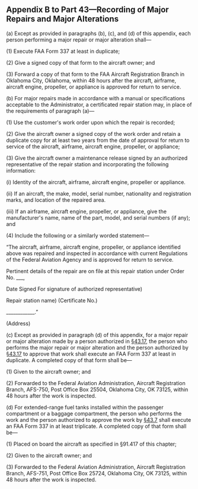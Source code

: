 ## Appendix B to Part 43—Recording of Major Repairs and Major Alterations

(a) Except as provided in paragraphs (b), (c), and (d) of this appendix, each person performing a major repair or major alteration shall—

(1) Execute FAA Form 337 at least in duplicate;

(2) Give a signed copy of that form to the aircraft owner; and

(3) Forward a copy of that form to the FAA Aircraft Registration Branch in Oklahoma City, Oklahoma, within 48 hours after the aircraft, airframe, aircraft engine, propeller, or appliance is approved for return to service.

(b) For major repairs made in accordance with a manual or specifications acceptable to the Administrator, a certificated repair station may, in place of the requirements of paragraph (a)—

(1) Use the customer's work order upon which the repair is recorded;

(2) Give the aircraft owner a signed copy of the work order and retain a duplicate copy for at least two years from the date of approval for return to service of the aircraft, airframe, aircraft engine, propeller, or appliance;

(3) Give the aircraft owner a maintenance release signed by an authorized representative of the repair station and incorporating the following information:

(i) Identity of the aircraft, airframe, aircraft engine, propeller or appliance.

(ii) If an aircraft, the make, model, serial number, nationality and registration marks, and location of the repaired area.

(iii) If an airframe, aircraft engine, propeller, or appliance, give the manufacturer's name, name of the part, model, and serial numbers (if any); and

(4) Include the following or a similarly worded statement—

“The aircraft, airframe, aircraft engine, propeller, or appliance identified above was repaired and inspected in accordance with current Regulations of the Federal Aviation Agency and is approved for return to service.

Pertinent details of the repair are on file at this repair station under Order No. ___,

Date
Signed
For signature of authorized representative)

Repair station name)         (Certificate No.)

____________.”

(Address)

(c) Except as provided in paragraph (d) of this appendix, for a major repair or major alteration made by a person authorized in [§43.17](17.md), the person who performs the major repair or major alteration and the person authorized by [§43.17](17.md) to approve that work shall execute an FAA Form 337 at least in duplicate. A completed copy of that form shall be—

(1) Given to the aircraft owner; and

(2) Forwarded to the Federal Aviation Administration, Aircraft Registration Branch, AFS-750, Post Office Box 25504, Oklahoma City, OK 73125, within 48 hours after the work is inspected.

(d) For extended-range fuel tanks installed within the passenger compartment or a baggage compartment, the person who performs the work and the person authorized to approve the work by [§43.7](7.md) shall execute an FAA Form 337 in at least triplicate. A completed copy of that form shall be—

(1) Placed on board the aircraft as specified in §91.417 of this chapter;

(2) Given to the aircraft owner; and

(3) Forwarded to the Federal Aviation Administration, Aircraft Registration Branch, AFS-751, Post Office Box 25724, Oklahoma City, OK 73125, within 48 hours after the work is inspected.